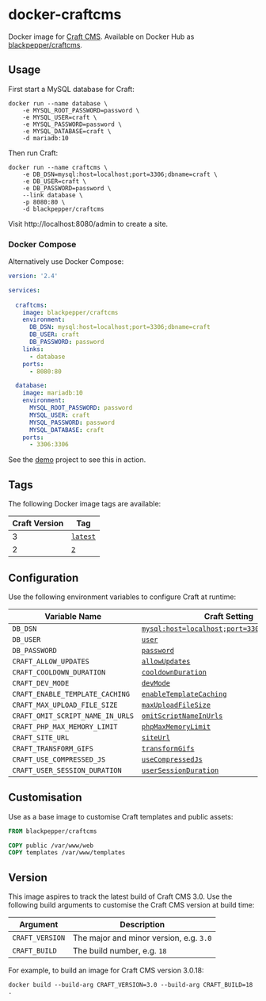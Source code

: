# docker-craftcms

Docker image for [Craft CMS](https://craftcms.com/). Available on Docker Hub as [blackpepper/craftcms](https://hub.docker.com/r/blackpepper/craftcms/).

## Usage

First start a MySQL database for Craft:

```Shell
docker run --name database \
	-e MYSQL_ROOT_PASSWORD=password \
	-e MYSQL_USER=craft \
	-e MYSQL_PASSWORD=password \
	-e MYSQL_DATABASE=craft \
	-d mariadb:10
```

Then run Craft:

```Shell
docker run --name craftcms \
	-e DB_DSN=mysql:host=localhost;port=3306;dbname=craft \
	-e DB_USER=craft \
	-e DB_PASSWORD=password \
	--link database \
	-p 8080:80 \
	-d blackpepper/craftcms
```

Visit http://localhost:8080/admin to create a site.

### Docker Compose

Alternatively use Docker Compose:

```YAML
version: '2.4'

services:
  
  craftcms:
    image: blackpepper/craftcms
    environment:
      DB_DSN: mysql:host=localhost;port=3306;dbname=craft
      DB_USER: craft
      DB_PASSWORD: password
    links:
      - database
    ports:
      - 8080:80

  database:
    image: mariadb:10
    environment:
      MYSQL_ROOT_PASSWORD: password
      MYSQL_USER: craft
      MYSQL_PASSWORD: password
      MYSQL_DATABASE: craft
    ports:
      - 3306:3306
```

See the [demo](demo) project to see this in action.

## Tags

The following Docker image tags are available:

Craft Version | Tag
--------------|----
3 | [`latest`](https://github.com/BlackPepperSoftware/docker-craftcms/blob/master/Dockerfile)
2 | [`2`](https://github.com/BlackPepperSoftware/docker-craftcms/blob/2/Dockerfile)

## Configuration

Use the following environment variables to configure Craft at runtime:

Variable Name | Craft Setting
--------------|--------------
`DB_DSN` | [`mysql:host=localhost;port=3306;dbname=craft`](https://docs.craftcms.com/v3/config/db-settings.html#dsn)
`DB_USER` | [`user`](https://docs.craftcms.com/v3/config/db-settings.html#user)
`DB_PASSWORD` | [`password`](https://docs.craftcms.com/v3/config/db-settings.html#password)
`CRAFT_ALLOW_UPDATES` | [`allowUpdates`](https://docs.craftcms.com/v3/config/config-settings.html#allowupdates)
`CRAFT_COOLDOWN_DURATION` | [`cooldownDuration`](https://docs.craftcms.com/v3/config/config-settings.html#cooldownduration)
`CRAFT_DEV_MODE` | [`devMode`](https://docs.craftcms.com/v3/config/config-settings.html#devmode)
`CRAFT_ENABLE_TEMPLATE_CACHING` | [`enableTemplateCaching`](https://docs.craftcms.com/v3/config/config-settings.html#enabletemplatecaching)
`CRAFT_MAX_UPLOAD_FILE_SIZE` | [`maxUploadFileSize`](https://docs.craftcms.com/v3/config/config-settings.html#maxuploadfilesize)
`CRAFT_OMIT_SCRIPT_NAME_IN_URLS` | [`omitScriptNameInUrls`](https://docs.craftcms.com/v3/config/config-settings.html#omitscriptnameinurls)
`CRAFT_PHP_MAX_MEMORY_LIMIT` | [`phpMaxMemoryLimit`](https://docs.craftcms.com/v3/config/config-settings.html#phpmaxmemorylimit)
`CRAFT_SITE_URL` | [`siteUrl`](https://docs.craftcms.com/v3/config/config-settings.html#siteurl)
`CRAFT_TRANSFORM_GIFS` | [`transformGifs`](https://docs.craftcms.com/v3/config/config-settings.html#transformgifs)
`CRAFT_USE_COMPRESSED_JS` | [`useCompressedJs`](https://docs.craftcms.com/v3/config/config-settings.html#usecompressedjs)
`CRAFT_USER_SESSION_DURATION` | [`userSessionDuration`](https://docs.craftcms.com/v3/config/config-settings.html#usersessionduration)

## Customisation

Use as a base image to customise Craft templates and public assets:

```Dockerfile
FROM blackpepper/craftcms

COPY public /var/www/web
COPY templates /var/www/templates
```

## Version

This image aspires to track the latest build of Craft CMS 3.0. Use the following build arguments to customise the Craft CMS version at build time:

Argument        | Description
----------------|----------------------------------------
`CRAFT_VERSION` | The major and minor version, e.g. `3.0`
`CRAFT_BUILD`   | The build number, e.g. `18`

For example, to build an image for Craft CMS version 3.0.18:

```Shell
docker build --build-arg CRAFT_VERSION=3.0 --build-arg CRAFT_BUILD=18 .
```
